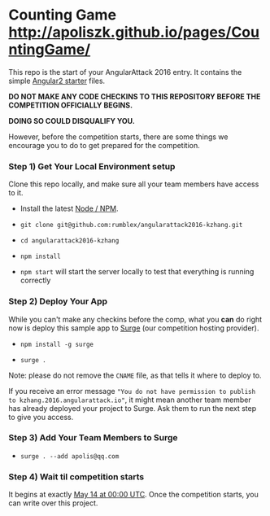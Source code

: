 # Counting Game http://apoliszk.github.io/pages/CountingGame/

This repo is the start of your AngularAttack 2016 entry. It contains the simple [Angular2 starter](https://angular.io/docs/ts/latest/quickstart.html) files.

**DO NOT MAKE ANY CODE CHECKINS TO THIS REPOSITORY BEFORE THE COMPETITION OFFICIALLY BEGINS.**

**DOING SO COULD DISQUALIFY YOU.**


However, before the competition starts, there are some things we encourage you to do to get prepared for the competition.


### Step 1) Get Your Local Environment setup

Clone this repo locally, and make sure all your team members have access to it.

* Install the latest [Node / NPM](https://nodejs.org).

* `git clone git@github.com:rumblex/angularattack2016-kzhang.git`

* `cd angularattack2016-kzhang`

* `npm install`

* `npm start` will start the server locally to test that everything is running correctly


### Step 2) Deploy Your App

While you can't make any checkins before the comp, what you **can** do right now is deploy this sample app to [Surge](https://surge.sh) (our competition hosting provider).

* `npm install -g surge`

* `surge .`

Note: please do not remove the `CNAME` file, as that tells it where to deploy to.

If you receive an error message `"You do not have permission to publish to kzhang.2016.angularattack.io"`, it might mean another team member has already deployed your project to Surge. Ask them to run the next step to give you access.

### Step 3) Add Your Team Members to Surge

* `surge . --add apolis@qq.com`


### Step 4) Wait til competition starts

It begins at exactly [May 14 at 00:00 UTC](https://www.wolframalpha.com/input/?i=May+14,+2016+0:00+UTC). Once the competition starts,   you can write over this project.

